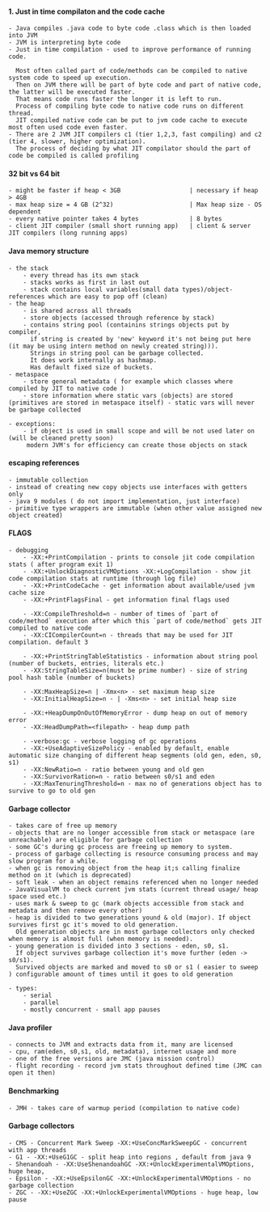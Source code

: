 #### 1. Just in time compilaton and the code cache
    - Java compiles .java code to byte code .class which is then loaded into JVM
    - JVM is interpreting byte code
    - Just in time compilation - used to improve performance of running code. 
    
      Most often called part of code/methods can be compiled to native system code to speed up execution.
      Then on JVM there will be part of byte code and part of native code, the latter will be executed faster.
      That means code runs faster the longer it is left to run. 
      Process of compiling byte code to native code runs on different thread.
      JIT compiled native code can be put to jvm code cache to execute most often used code even faster.
    - There are 2 JVM JIT compilers c1 (tier 1,2,3, fast compiling) and c2 (tier 4, slower, higher optimization). 
      The process of deciding by what JIT compilator should the part of code be compiled is called profiling

#### 32 bit vs 64 bit
    - might be faster if heap < 3GB                   | necessary if heap > 4GB
    - max heap size = 4 GB (2^32)                     | Max heap size - OS dependent
    - every native pointer takes 4 bytes              | 8 bytes
    - client JIT compiler (small short running app)   | client & server JIT compilers (long running apps) 

#### Java memory structure
    - the stack
        - every thread has its own stack
        - stacks works as first in last out
        - stack contains local variables(small data types)/object-references which are easy to pop off (clean)
    - the heap
        - is shared across all threads
        - store objects (accessed through reference by stack)
        - contains string pool (containins strings objects put by compiler, 
          if string is created by 'new' keyword it's not being put here (it may be using intern method on newly created string))).
          Strings in string pool can be garbage collected.
          It does work internally as hashmap.
          Has default fixed size of buckets.
    - metaspace
        - store general metadata ( for example which classes where compiled by JIT to native code ) 
        - store information where static vars (objects) are stored (primitives are stored in metaspace itself) - static vars will never be garbage collected
    
    - exceptions:
        - if object is used in small scope and will be not used later on (will be cleaned pretty soon)
         modern JVM's for efficiency can create those objects on stack
        
#### escaping references
    - immutable collection
    - instead of creating new copy objects use interfaces with getters only
    - java 9 modules ( do not import implementation, just interface)
    - primitive type wrappers are immutable (when other value assigned new object created)

#### FLAGS
    - debugging
        - -XX:+PrintCompilation - prints to console jit code compilation stats ( after program exit 1)
        - -XX:+UnlockDiagnosticVMOptions -XX:+LogCompilation - show jit code compilation stats at runtime (through log file)
        - -XX:+PrintCodeCache - get information about available/used jvm cache size
        - -XX:+PrintFlagsFinal - get information final flags used
        
        - -XX:CompileThreshold=n - number of times of `part of code/method` execution after which this `part of code/method` gets JIT compiled to native code
        - -XX:CICompilerCount=n - threads that may be used for JIT compilation. default 3

        - -XX:+PrintStringTableStatistics - information about string pool (number of buckets, entries, literals etc.)
        - -XX:StringTableSize=n(must be prime number) - size of string pool hash table (number of buckets)
 
        - -XX:MaxHeapSize=n | -Xmx<n> - set maximum heap size
        - -XX:InitialHeapSize=n - | -Xms<n> - set initial heap size
        
        - -XX:+HeapDumpOnOutOfMemoryError - dump heap on out of memory error
        - -XX:HeadDumpPath=<filepath> - heap dump path
        
        - -verbose:gc - verbose logging of gc operations 
        - -XX:+UseAdaptiveSizePolicy - enabled by default, enable automatic size changing of different heap segments (old gen, eden, s0, s1)
        - -XX:NewRatio=n - ratio between young and old gen
        - -XX:SurvivorRation=n - ratio between s0/s1 and eden
        - -XX:MaxTenuringThreshold=n - max no of generations object has to survive to go to old gen
#### Garbage collector
    - takes care of free up memory
    - objects that are no longer accessible from stack or metaspace (are unreachable) are eligible for garbage collection
    - some GC's during gc process are freeing up memory to system.
    - process of garbage collecting is resource consuming process and may slow program for a while.
    - when gc is removing object from the heap it;s calling finalize method on it (which is deprecated)
    - soft leak - when an object remains referenced when no longer needed
    - JavaVisualVM to check current jvm stats (current thread usage/ heap space used etc.) 
    - uses mark & sweep to gc (mark objects accessible from stack and metadata and then remove every other)
    - heap is divided to two generations yound & old (major). If object survives first gc it's moved to old generation.
      Old generation objects are in most garbage collectors only checked when memory is almost full (when memory is needed).
    - young generation is divided into 3 sections - eden, s0, s1.
      If object survives garbage collection it's move further (eden -> s0/s1).
      Survived objects are marked and moved to s0 or s1 ( easier to sweep ) configurable amount of times until it goes to old generation

    - types:
        - serial
        - parallel
        - mostly concurrent - small app pauses

#### Java profiler
    - connects to JVM and extracts data from it, many are licensed
    - cpu, ram(eden, s0,s1, old, metadata), internet usage and more
    - one of the free versions are JMC (java mission control)
    - flight recording - record jvm stats throughout defined time (JMC can open it then)
    
#### Benchmarking
    - JMH - takes care of warmup period (compilation to native code)

#### Garbage collectors
    - CMS - Concurrent Mark Sweep -XX:+UseConcMarkSweepGC - concurrent with app threads
    - G1 - -XX:+UseG1GC - split heap into regions , default from java 9
    - Shenandoah - -XX:UseShenandoahGC -XX:+UnlockExperimentalVMOptions, huge heap, 
    - Epsilon - -XX:+UseEpsilonGC -XX:+UnlockExperimentalVMOptions - no garbage collection
    - ZGC - -XX:+UseZGC -XX:+UnlockExperimentalVMOptions - huge heap, low pause
